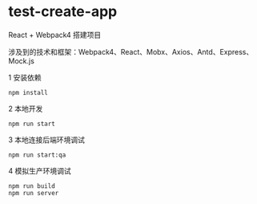 # test-create-app

React + Webpack4 搭建项目

涉及到的技术和框架：Webpack4、React、Mobx、Axios、Antd、Express、Mock.js

1 安装依赖
```shell script
npm install
```

2 本地开发
```shell script
npm run start
```

3 本地连接后端环境调试
```shell script
npm run start:qa
```

4 模拟生产环境调试
```shell script
npm run build
npm run server
```
